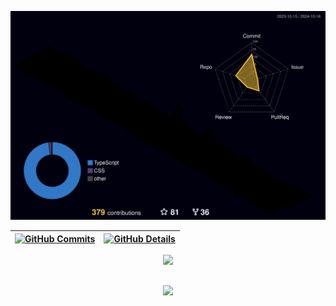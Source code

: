 ![Status](./profile-3d-contrib/profile-night-rainbow.svg)

| [![GitHub Commits](http://github-profile-summary-cards.vercel.app/api/cards/productive-time?username=gabsouza-dev&theme=dracula&utcOffset=-3)](https://github.com/vn7n24fzkq/github-profile-summary-cards) | [![GitHub Details](http://github-profile-summary-cards.vercel.app/api/cards/profile-details?username=gabsouza-dev&theme=dracula)](https://github.com/vn7n24fzkq/github-profile-summary-cards) |  
| ----------- | ----------- |

<div align="center" >
  <a href="https://skillicons.dev"> <img src="https://skillicons.dev/icons?i=git,vscode,javascript,typescript,css,html,react,nodejs,vue,figma,github,bootstrap,discord,linkedin"/> </a>
  <br />
</div>

##
<div align="center" >
  <img src="https://github-profile-trophy.vercel.app/?username=gabsouza-dev&row=1&column=6&theme=dracula&margin-w=15&margin-h=15"/>
</div>
